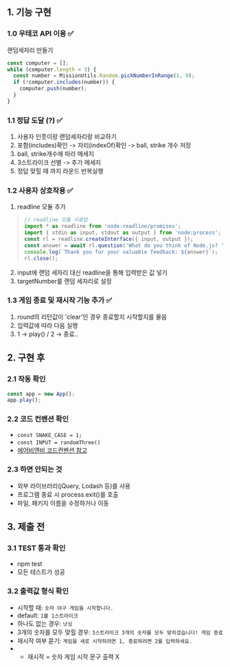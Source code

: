 ## 1. 기능 구현
### 1.0 우테코 API 이용 ✅
랜덤세자리 만들기 
```javascript
const computer = [];
while (computer.length < 3) {
  const number = MissionUtils.Random.pickNumberInRange(1, 9);
  if (!computer.includes(number)) {
    computer.push(number);
  }
}
```

### 1.1 정답 도달 (?) ✅
1. 사용자 인풋이랑 랜덤세자리랑 비교하기
2. 포함(includes)확인 -> 자리(indexOf)확인 -> ball, strike 개수 저장
3. ball, strike개수에 따라 메세지
4. 3스트라이크 선별 -> 추가 메세지
5. 정답 맞힐 때 까지 라운드 반복실행

### 1.2 사용자 상호작용 ✅
1. readline 모듈 추가
> ```javascript
> // readline 모듈 사용법
> import * as readline from 'node:readline/promises';
> import { stdin as input, stdout as output } from 'node:process';
> const rl = readline.createInterface({ input, output });
> const answer = await rl.question('What do you think of Node.js? ');
> console.log(`Thank you for your valuable feedback: ${answer}`);
> rl.close();
> ```
2. input에 랜덤 세자리 대신 readline을 통해 입력받은 값 넣기
3. targetNumber를 랜덤 세자리로 설정

### 1.3 게임 종료 및 재시작 기능 추가 ✅
1. round의 리턴값이 'clear'인 경우 종료할지 시작할지를 물음
2. 입력값에 따라 다음 실행
3. 1 -> play() / 2 -> 종료..
 
## 2. 구현 후
### 2.1 작동 확인
```javascript
const app = new App();
app.play();
```

### 2.2 코드 컨벤션 확인
- `const SNAKE_CASE = 1;`
- `const INPUT = randomThree()`
- [에어비엔비 코드컨벤션 참고](https://github.com/airbnb/javascript/blob/master/README.md)

### 2.3 하면 안되는 것
- 외부 라이브러리(jQuery, Lodash 등)를 사용
- 프로그램 종료 시 process.exit()를 호출
- 파일, 패키지 이름을 수정하거나 이동


## 3. 제출 전
### 3.1 TEST 통과 확인
- npm test
- 모든 테스트가 성공

### 3.2 출력값 형식 확인

- 시작할 때: `숫자 야구 게임을 시작합니다.`
- default:
`1볼 1스트라이크`
- 하나도 없는 경우: `낫싱`
- 3개의 숫자를 모두 맞힐 경우: 
`3스트라이크
3개의 숫자를 모두 맞히셨습니다! 게임 종료`
- 재시작 여부 묻기:
    `게임을 새로 시작하려면 1, 종료하려면 2를 입력하세요.
` 
- - 재시작 = 숫자 게임 시작 문구 출력 X